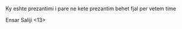 Ky eshte prezantimi i pare 
ne kete prezantim behet fjal per vetem time












Ensar Saliji <13>
